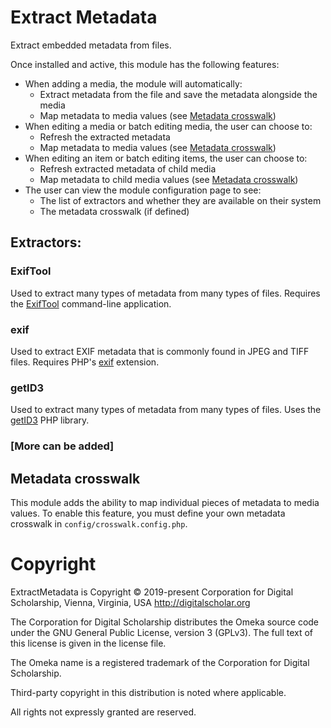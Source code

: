# Extract Metadata

Extract embedded metadata from files.

Once installed and active, this module has the following features:

- When adding a media, the module will automatically:
    - Extract metadata from the file and save the metadata alongside the media
    - Map metadata to media values (see [Metadata crosswalk](#metadata-crosswalk))
- When editing a media or batch editing media, the user can choose to:
    - Refresh the extracted metadata
    - Map metadata to media values (see [Metadata crosswalk](#metadata-crosswalk))
- When editing an item or batch editing items, the user can choose to:
    - Refresh extracted metadata of child media
    - Map metadata to child media values (see [Metadata crosswalk](#metadata-crosswalk))
- The user can view the module configuration page to see:
    - The list of extractors and whether they are available on their system
    - The metadata crosswalk (if defined)

## Extractors:

### ExifTool

Used to extract many types of metadata from many types of files. Requires the
[ExifTool](https://exiftool.org/) command-line application.

### exif

Used to extract EXIF metadata that is commonly found in JPEG and TIFF files. Requires
PHP's [exif](https://www.php.net/manual/en/book.exif.php) extension.

### getID3

Used to extract many types of metadata from many types of files. Uses the
[getID3](https://github.com/JamesHeinrich/getID3) PHP library.

### [More can be added]

## Metadata crosswalk

This module adds the ability to map individual pieces of metadata to media values.
To enable this feature, you must define your own metadata crosswalk in `config/crosswalk.config.php`.

# Copyright

ExtractMetadata is Copyright © 2019-present Corporation for Digital Scholarship,
Vienna, Virginia, USA http://digitalscholar.org

The Corporation for Digital Scholarship distributes the Omeka source code
under the GNU General Public License, version 3 (GPLv3). The full text
of this license is given in the license file.

The Omeka name is a registered trademark of the Corporation for Digital Scholarship.

Third-party copyright in this distribution is noted where applicable.

All rights not expressly granted are reserved.
